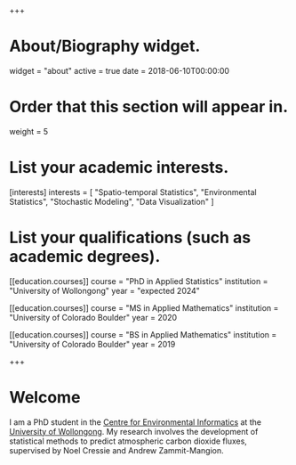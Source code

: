 +++
# About/Biography widget.
widget = "about"
active = true
date = 2018-06-10T00:00:00

# Order that this section will appear in.
weight = 5

# List your academic interests.
[interests]
  interests = [
    "Spatio-temporal Statistics",
    "Environmental Statistics",
    "Stochastic Modeling",
    "Data Visualization"
  ]

# List your qualifications (such as academic degrees).
[[education.courses]]
  course = "PhD in Applied Statistics"
  institution = "University of Wollongong"
  year = "expected 2024"

[[education.courses]]
  course = "MS in Applied Mathematics"
  institution = "University of Colorado Boulder"
  year = 2020

[[education.courses]]
  course = "BS in Applied Mathematics"
  institution = "University of Colorado Boulder"
  year = 2019

+++

# Welcome

I am a PhD student in the [Centre for Environmental Informatics](https://niasra.uow.edu.au/cei/index.html) at the [University of Wollongong](https://www.uow.edu.au/). My research involves the development of statistical methods to predict atmospheric carbon dioxide fluxes, supervised by Noel Cressie and Andrew Zammit-Mangion.
